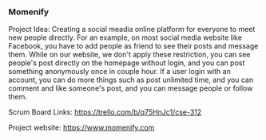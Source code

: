 ### Momenify

Project Idea:
Creating a social meadia online platform for everyone to meet new people directly. For an example, on most social media website like Facebook, you have to add people as friend to see their posts and message them. While on our website, we don't apply these restriction, you can see people's post directly on the homepage without login, and you can post something anonymously once in couple hour. If a user login with an account, you can do more things such as post unlimited time, and you can comment and like someone's post, and you can message people or follow them.

Scrum Board Links: https://trello.com/b/q75HnJc1/cse-312

Project website: https://www.momenify.com
